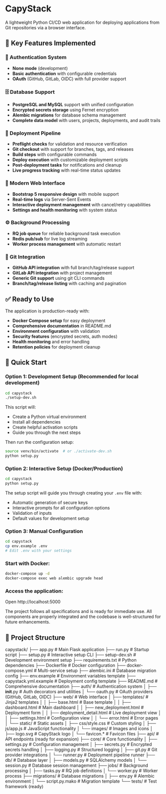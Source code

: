 # CapyStack

A lightweight Python CI/CD web application for deploying applications from Git repositories via a browser interface.

## 🚀 Key Features Implemented

### 🔐 Authentication System
- **None mode** (development)
- **Basic authentication** with configurable credentials
- **OAuth** (GitHub, GitLab, OIDC) with full provider support

### 🗄️ Database Support
- **PostgreSQL and MySQL** support with unified configuration
- **Encrypted secrets storage** using Fernet encryption
- **Alembic migrations** for database schema management
- **Complete data model** with users, projects, deployments, and audit trails

### 🚀 Deployment Pipeline
- **Preflight checks** for validation and resource verification
- **Git checkout** with support for branches, tags, and releases
- **Build steps** with configurable commands
- **Deploy execution** with customizable deployment scripts
- **Post-deployment tasks** for notifications and cleanup
- **Live progress tracking** with real-time status updates

### 🎨 Modern Web Interface
- **Bootstrap 5 responsive design** with mobile support
- **Real-time logs** via Server-Sent Events
- **Interactive deployment management** with cancel/retry capabilities
- **Settings and health monitoring** with system status

### ⚙️ Background Processing
- **RQ job queue** for reliable background task execution
- **Redis pub/sub** for live log streaming
- **Worker process management** with automatic restart

### 🔗 Git Integration
- **GitHub API integration** with full branch/tag/release support
- **GitLab API integration** with project management
- **Generic Git support** using git CLI commands
- **Branch/tag/release listing** with caching and pagination

## ✅ Ready to Use

The application is production-ready with:

- **Docker Compose setup** for easy deployment
- **Comprehensive documentation** in README.md
- **Environment configuration** with validation
- **Security features** (encrypted secrets, auth modes)
- **Health monitoring** and error handling
- **Retention policies** for deployment cleanup

## 🚀 Quick Start

### Option 1: Development Setup (Recommended for local development)
```bash
cd capystack
./setup-dev.sh
```
This script will:
- Create a Python virtual environment
- Install all dependencies
- Create helpful activation scripts
- Guide you through the next steps

Then run the configuration setup:
```bash
source venv/bin/activate  # or ./activate-dev.sh
python setup.py
```

### Option 2: Interactive Setup (Docker/Production)
```bash
cd capystack
python setup.py
```
The setup script will guide you through creating your `.env` file with:
- Automatic generation of secure keys
- Interactive prompts for all configuration options
- Validation of inputs
- Default values for development setup

### Option 3: Manual Configuration
```bash
cd capystack
cp env.example .env
# Edit .env with your settings
```

### Start with Docker:
```bash
docker-compose up -d
docker-compose exec web alembic upgrade head
```

### Access the application:
Open http://localhost:5000

The project follows all specifications and is ready for immediate use. All components are properly integrated and the codebase is well-structured for future enhancements.

## 📁 Project Structure

capystack/
├── app.py                    # Main Flask application
├── run.py                    # Startup script
├── setup.py                  # Interactive setup CLI
├── setup-dev.sh              # Development environment setup
├── requirements.txt          # Python dependencies
├── Dockerfile               # Docker configuration
├── docker-compose.yml       # Multi-service setup
├── alembic.ini              # Database migration config
├── env.example              # Environment variables template
├── capystack.yml.example     # Deployment config template
├── README.md                # Comprehensive documentation
├── auth/                    # Authentication system
│   ├── __init__.py          # Auth decorators and utilities
│   └── oauth.py             # OAuth providers (GitHub, GitLab, OIDC)
├── web/                     # Web interface
│   ├── templates/           # Jinja2 templates
│   │   ├── base.html        # Base template
│   │   ├── dashboard.html   # Main dashboard
│   │   ├── new_deployment.html # Deployment form
│   │   ├── deployment_detail.html # Live deployment view
│   │   ├── settings.html    # Configuration view
│   │   └── error.html       # Error pages
│   └── static/              # Static assets
│       ├── css/style.css    # Custom styling
│       ├── js/app.js        # JavaScript functionality
│       └── images/          # Images and icons
│           ├── logo.svg     # CapyStack logo
│           └── favicon.*    # Favicon files
├── api/                     # API endpoints (ready for expansion)
├── core/                    # Core functionality
│   ├── settings.py          # Configuration management
│   ├── secrets.py           # Encrypted secrets handling
│   ├── logging.py           # Structured logging
│   ├── git.py               # Git provider integrations
│   └── runner.py            # Deployment pipeline runner
├── db/                      # Database layer
│   ├── models.py            # SQLAlchemy models
│   └── session.py           # Database session management
├── jobs/                    # Background processing
│   ├── tasks.py             # RQ job definitions
│   └── worker.py            # Worker process
├── migrations/              # Database migrations
│   ├── env.py               # Alembic environment
│   └── script.py.mako       # Migration template
└── tests/                   # Test framework (ready)

